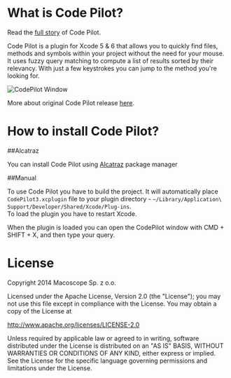What is Code Pilot?
===================

Read the [full story](http://macoscope.com/blog/the-story-of-code-pilot/) of Code Pilot.

Code Pilot is a plugin for Xcode 5 & 6 that allows you to quickly find files, methods and symbols within your project without the need for your mouse. 
It uses fuzzy query matching to compute a list of results sorted by their relevancy. With just a few keystrokes you can jump to the method you're looking for.

![CodePilot Window](https://github.com/macoscope/CodePilot/raw/master/Screenshots/CodePilot_01.png "CodePilot Window")

More about original Code Pilot release [here](http://codepilot.cc/).

How to install Code Pilot?
==========================

##Alcatraz

You can install Code Pilot using [Alcatraz](http://alcatraz.io) package manager

##Manual

To use Code Pilot you have to build the project. It will automatically place `CodePilot3.xcplugin` file to your plugin directory - `~/Library/Application\ Support/Developer/Shared/Xcode/Plug-ins`.  
To load the plugin you have to restart Xcode.

When the plugin is loaded you can open the CodePilot window with CMD + SHIFT + X, and then type your query.

License
=======

Copyright 2014 Macoscope Sp. z o.o.

Licensed under the Apache License, Version 2.0 (the "License"); you may not use this file except in compliance with the License. You may obtain a copy of the License at

http://www.apache.org/licenses/LICENSE-2.0

Unless required by applicable law or agreed to in writing, software distributed under the License is distributed on an "AS IS" BASIS, WITHOUT WARRANTIES OR CONDITIONS OF ANY KIND, either express or implied. See the License for the specific language governing permissions and limitations under the License.
